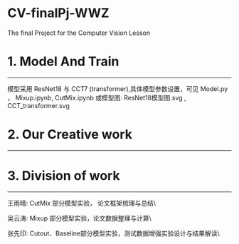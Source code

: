 # CV-finalPj-WWZ
The final Project for the Computer Vision Lesson 

# 1. Model And Train
----------------------------------
模型采用 ResNet18 与 CCT7 (transformer),具体模型参数设置，可见 Model.py ， Mixup.ipynb, CutMix.ipynb
或模型图:  ResNet18模型图.svg , CCT_transformer.svg



# 2. Our Creative work 
----------------------------------






# 3. Division of work
----------------------------------
王雨晴: CutMix 部分模型实验， 论文框架梳理与总结\\

吴云涛: Mixup 部分模型实验，论文数据整理与计算\\

张先印: Cutout、Baseline部分模型实验，测试数据增强实验设计与结果解读\\

